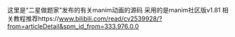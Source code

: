 这里是“二星做题家”发布的有关manim动画的源码
采用的是manim社区版v1.81
相关教程推荐https://www.bilibili.com/read/cv2539928/?from=articleDetail&spm_id_from=333.976.0.0
